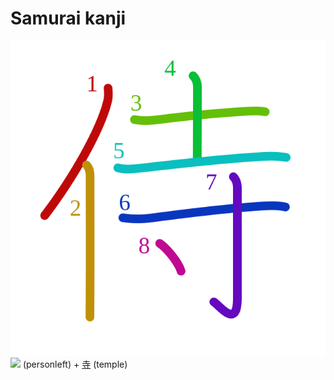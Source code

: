 # Samurai kanji
![侍](../kanji-colorize/4f8d.svg)
![](http://www.kanjidamage.com/assets/radsmall/man-d0fa8d3e87b0dcd06a7777a6693f057bfe7d041f88edfa20c6663c61cf324435.jpg) (personleft) + [寺](寺.md) (temple)